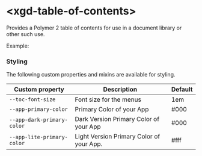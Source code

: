 # \<xgd-table-of-contents\>

Provides a Polymer 2 table of contents for use in a document library or other such use.

Example:
<!---
```
<xgd-table-of-contents id="toc"
    linkicon="icons:chevron-right" 
    opened="icons:expand-more" 
    closed="icons:expand-less">
</xgd-table-of-contents>

<script>
    var data = {
        "Title": "Table Of Contents",
        "Link": "",
        "Chapters": [
        {
            "Title": "Chapter A",
            "Link": "",
            "Chapters": [
                {
                    "Title": "Section 1",
                    "Link": "http://d.com"
                },
                {
                    "Title": "Section 2",
                    "Link": "http://z.com"
                },
                {
                    "Title": "Section 3",
                    "Link": "http://ddddd.com"
                }
            ]
        },
        {
            "Title": "Chapter 2",
            "Link": "",
            "Chapters": [
                {
                    "Title": "Section 1",
                    "Link": "http://aaa.com"
                },
                {
                    "Title": "Section 2",
                    "Link": "http://sss.com"
                },
                {
                    "Title": "Section 3",
                    "Link": "http://ddd.com"
                }
            ]
        }
      ]
    }
    this.$.toc.LoadTableOfContents(data);
</script>
```
-->

### Styling

The following custom properties and mixins are available for styling.

| Custom property | Description | Default |
| --- | --- | --- |
| `--toc-font-size` | Font size for the menus | 1em |
| `--app-primary-color` | Primary Color of your App | #000 |
| `--app-dark-primary-color` | Dark Version Primary Color of your App | #000 |
| `--app-lite-primary-color` | Light Version Primary Color of your App. | #fff |

